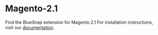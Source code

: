 # Magento-2.1

Find the BlueSnap extension for Magento 2.1
For installation instructions, visit our [documentation](https://support.bluesnap.com/docs/magento-2). 
